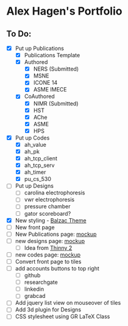 # Alex Hagen's Portfolio

## To Do:
- [x] Put up Publications
	- [x] Publications Template
	- [x] Authored
		- [x] NERS (Submitted)
		- [x] MSNE
		- [x] ICONE 14
		- [x] ASME IMECE
	- [x] CoAuthored
		- [x] NIMR (Submitted)
		- [x] HST
		- [x] AChe
		- [x] ASME
		- [x] HPS
- [x] Put up Codes
	- [x]  ah_value
	- [x]  ah_pk
	- [x]  ah_tcp_client
	- [x]  ah_tcp_serv
	- [x]  ah_timer
	- [x]  pu_cs_530
- [ ] Put up Designs
	- [ ] carolina electrophoresis
	- [ ] vwr electrophoresis
	- [ ] pressure chamber
	- [ ] gator scoreboard?
- [x] New styling - [Balzac Theme](http://jekyll.gtat.me/about/)
- [ ] New front page
- [ ] New Publications page: [mockup](http://www.google.com)
- [ ] new designs page: [mockup](http://www.google.com)
	- [ ] Idea from [Thinny 2](http://camporez.com/blog/thinny-2/)
- [ ] new codes page: [mockup](http://www.google.com)
- [ ] Convert front page to tiles
- [ ] add accounts buttons to top right
	- [ ] github
	- [ ] researchgate
	- [ ] linkedin
	- [ ] grabcad
- [ ] Add jquery list view on mouseover of tiles
- [ ] Add 3d plugin for Designs
- [ ] CSS stylesheet using GR LaTeX Class
